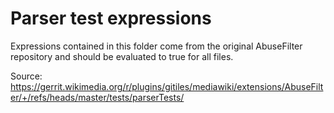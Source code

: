 # Parser test expressions

Expressions contained in this folder come from the original AbuseFilter repository and should be
evaluated to true for all files.

Source: https://gerrit.wikimedia.org/r/plugins/gitiles/mediawiki/extensions/AbuseFilter/+/refs/heads/master/tests/parserTests/